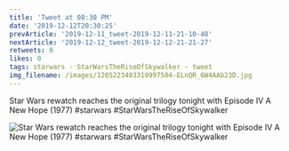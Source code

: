 ```yaml
---
title: 'Tweet at 08:30 PM'
date: '2019-12-12T20:30:25'
prevArticle: '2019-12-11_tweet-2019-12-11-21-10-48'
nextArticle: '2019-12-12_tweet-2019-12-12-21-21-27'
retweets: 0
likes: 0
tags: starwars - StarWarsTheRiseOfSkywalker - tweet
img_filename: /images/1205223403310997504-ELnQR_6W4AAb23D.jpg
---
```

Star Wars rewatch reaches the original trilogy tonight with Episode IV A New Hope (1977) #starwars #StarWarsTheRiseOfSkywalker

![Star Wars rewatch reaches the original trilogy tonight with Episode IV A New Hope (1977) #starwars #StarWarsTheRiseOfSkywalker](/images/1205223403310997504-ELnQR_6W4AAb23D.jpg "Star Wars rewatch reaches the original trilogy tonight with Episode IV A New Hope (1977) #starwars #StarWarsTheRiseOfSkywalker")